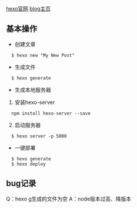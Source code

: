 [hexo官网](https://hexo.io/)
[blog主页](https://c050820063.github.io./)

## 基本操作

- 创建文章
```
  $ hexo new "My New Post"
```

- 生成文件
```
  $ hexo generate
```

- 生成本地服务器
1. 安装hexo-server
```
  npm install hexo-server --save
```
2. 启动服务器
```
  $ hexo server -p 5000
```

- 一键部署
```
  $ hexo generate
  $ hexo deploy
```

## bug记录
Q：hexo g生成的文件为空
A：node版本过高、降版本